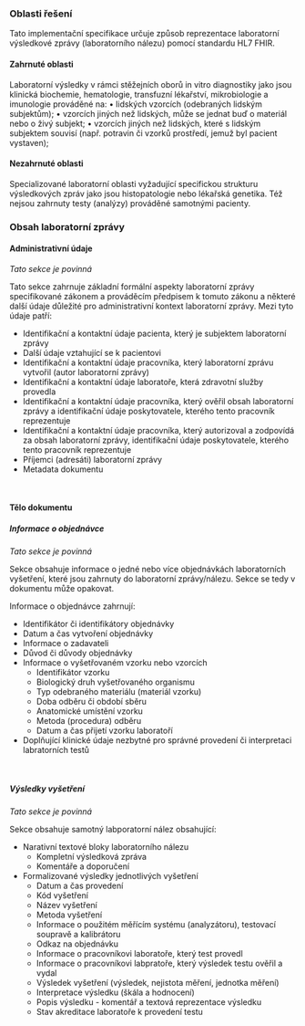 ### Oblasti řešení
Tato implementační specifikace určuje způsob reprezentace laboratorní výsledkové zprávy (laboratorního nálezu) pomocí standardu HL7 FHIR.

#### Zahrnuté oblasti
Laboratorní výsledky v rámci stěžejních oborů in vitro diagnostiky jako jsou klinická biochemie, hematologie, transfuzní lékařství, mikrobiologie a imunologie prováděné na:
•	lidských vzorcích (odebraných lidským subjektům); 
•	vzorcích jiných než lidských, může se jednat buď o materiál nebo o živý subjekt; 
•	vzorcích jiných než lidských, které s lidským subjektem souvisí (např. potravin či vzorků prostředí, jemuž byl pacient vystaven);

#### Nezahrnuté oblasti
Specializované laboratorní oblasti vyžadující specifickou strukturu výsledkových zpráv jako jsou histopatologie nebo lékařská genetika. Též nejsou zahrnuty testy (analýzy) prováděné samotnými pacienty.

### Obsah laboratorní zprávy

#### Administrativní údaje

*Tato sekce je povinná*

Tato sekce zahrnuje základní formální aspekty laboratorní zprávy specifikované zákonem  a prováděcím předpisem k tomuto zákonu a některé další údaje důležité pro administrativní kontext laboratorní zprávy. Mezi tyto údaje patří:
- Identifikační a kontaktní údaje pacienta, který je subjektem laboratorní zprávy
- Další údaje vztahující se k pacientovi
- Identifikační a kontaktní údaje pracovníka, který laboratorní zprávu vytvořil (autor laboratorní zprávy)
- Identifikační a kontaktní údaje laboratoře, která zdravotní služby provedla
- Identifikační a kontaktní údaje pracovníka, který ověřil obsah laboratorní zprávy a identifikační údaje poskytovatele, kterého tento pracovník reprezentuje
- Identifikační a kontaktní údaje pracovníka, který autorizoval a zodpovídá za obsah laboratorní zprávy, identifikační údaje poskytovatele, kterého tento pracovník reprezentuje
- Příjemci (adresáti) laboratorní zprávy
- Metadata dokumentu

<br/>

#### Tělo dokumentu

##### Informace o objednávce

*Tato sekce je povinná*

Sekce obsahuje informace o jedné nebo více objednávkách laboratorních vyšetření, které jsou zahrnuty do laboratorní zprávy/nálezu. Sekce se tedy v dokumentu může opakovat.

Informace o objednávce zahrnují:
- Identifikátor či identifikátory objednávky
- Datum a čas vytvoření objednávky
- Informace o zadavateli
- Důvod či důvody objednávky
- Informace o vyšetřovaném vzorku nebo vzorcích
  - Identifikátor vzorku
  - Biologický druh vyšetřovaného organismu
  - Typ odebraného materiálu (materiál vzorku)
  - Doba odběru či období sběru
  - Anatomické umístění vzorku
  - Metoda (procedura) odběru
  - Datum a čas přijetí vzorku laboratoří
- Doplňující klinické údaje nezbytné pro správné provedení či interpretaci labratorních testů

<br/>

##### Výsledky vyšetření

*Tato sekce je povinná*

Sekce obsahuje samotný labporatorní nález obsahující:
- Narativní textové bloky laboratorního nálezu
  - Kompletní výsledková zpráva
  - Komentáře a doporučení
- Formalizované výsledky jednotlivých vyšetření
  - Datum a čas provedení
  - Kód vyšetření
  - Název vyšetření
  - Metoda vyšetření
  - Informace o použitém měřícím systému (analyzátoru), testovací soupravě a kalibrátoru
  - Odkaz na objednávku
  - Informace o pracovníkovi laboratoře, který test provedl
  - Informace o pracovníkovi labpratoře, který výsledek testu ověřil a vydal
  - Výsledek vyšetření (výsledek, nejistota měření, jednotka měření)
  - Interpretace výsledku (škála a hodnocení)
  - Popis výsledku - komentář a textová reprezentace výsledku
  - Stav akreditace laboratoře k provedení testu